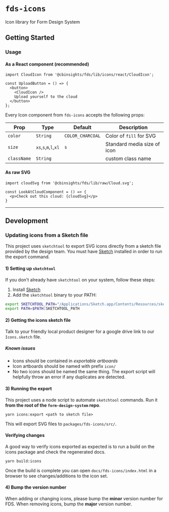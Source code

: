 # `fds-icons`
Icon library for Form Design System

## Getting Started

### Usage

#### As a React component (recommended)
```
import CloudIcon from '@cbinsights/fds/lib/icons/react/CloudIcon';

const UploadButton = () => {
  <button>
    <CloudIcon />
    Upload yourself to the cloud
  </button>
};
```

Every Icon component from `fds-icons` accepts the following props:

Prop        | Type     | Default | Description
----------- | -------- | ------- | -----------------
`color`     | `String` | `COLOR_CHARCOAL` | Color of `fill` for SVG
`size`      | `xs`,`s`,`m`,`l`,`xl` | `s` | Standard media size of icon
`className` | `String` |         | custom class name

#### As raw SVG
```
import cloudSvg from '@cbinsights/fds/lib/raw/Cloud.svg';

const LookAtCloudComponent = () => {
  <p>Check out this cloud: {cloudSvg}</p>
}
```


------

## Development

### Updating icons from a Sketch file
This project uses `sketchtool` to export SVG icons directly from a sketch file provided by the design team. You must have [Sketch](https://www.sketchapp.com/) installed in order to run the export command.

#### 1) Setting up `sketchtool`
If you don't already have `sketchtool` on your system, follow these steps:

1. Install [Sketch](https://www.sketchapp.com/)
2. Add the `sketchtool` binary to your PATH:

```bash
export SKETCHTOOL_PATH="/Applications/Sketch.app/Contents/Resources/sketchtool/bin"
export PATH=$PATH:SKETCHTOOL_PATH
```

#### 2) Getting the icons sketch file
Talk to your friendly local product designer for a google drive link to our `Icons.sketch`
file.

##### Known issues
- Icons should be contained in _exportable artboards_
- Icon artboards should be named with prefix `icon/`
- No two icons should be named the same thing. The export script will helpfully
  throw an error if any duplicates are detected.

#### 3) Running the export
This project uses a node script to automate `sketchtool` commands.
Run it **from the root of the `form-design-system` repo**.

```
yarn icons:export <path to sketch file>
```

This will export SVG files to `packages/fds-icons/src/`.

#### Verifying changes
A good way to verify icons exported as expected is to run a build on the icons package and check the regenerated docs.

```
yarn build:icons
```

Once the build is complete you can open `docs/fds-icons/index.html` in a browser to see
changes/additions to the icon set.

#### 4) Bump the version number
When adding or changing icons, please bump the **minor** version number for FDS. When removing
icons, bump the **major** version number.
